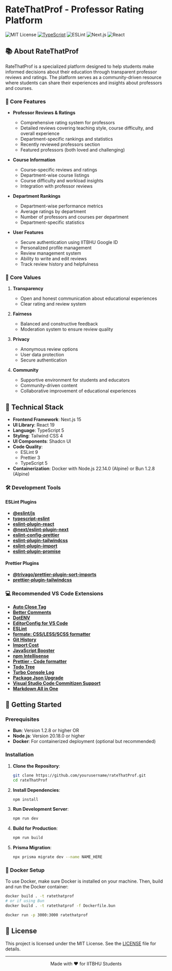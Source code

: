 # RateThatProf - Professor Rating Platform

![MIT License](https://img.shields.io/badge/license-MIT-blue) [![TypeScript](https://badgen.net/badge/icon/typescript?icon=typescript&label)](https://typescriptlang.org) ![ESLint](https://img.shields.io/badge/code%20style-eslint-brightgreen) ![Next.js](https://img.shields.io/badge/Next.js-15-black) ![React](https://img.shields.io/badge/React-19-blue)

## 📚 About RateThatProf

RateThatProf is a specialized platform designed to help students make informed decisions about their education through transparent professor reviews and ratings. The platform serves as a community-driven resource where students can share their experiences and insights about professors and courses.

### 🎯 Core Features

- **Professor Reviews & Ratings**
  - Comprehensive rating system for professors
  - Detailed reviews covering teaching style, course difficulty, and overall experience
  - Department-specific rankings and statistics
  - Recently reviewed professors section
  - Featured professors (both loved and challenging)

- **Course Information**
  - Course-specific reviews and ratings
  - Department-wise course listings
  - Course difficulty and workload insights
  - Integration with professor reviews

- **Department Rankings**
  - Department-wise performance metrics
  - Average ratings by department
  - Number of professors and courses per department
  - Department-specific statistics

- **User Features**
  - Secure authentication using IITBHU Google ID
  - Personalized profile management
  - Review management system
  - Ability to write and edit reviews
  - Track review history and helpfulness

### 💫 Core Values

1. **Transparency**
   - Open and honest communication about educational experiences
   - Clear rating and review system

2. **Fairness**
   - Balanced and constructive feedback
   - Moderation system to ensure review quality

3. **Privacy**
   - Anonymous review options
   - User data protection
   - Secure authentication

4. **Community**
   - Supportive environment for students and educators
   - Community-driven content
   - Collaborative improvement of educational experiences

## 🚀 Technical Stack

- **Frontend Framework**: Next.js 15
- **UI Library**: React 19
- **Language**: TypeScript 5
- **Styling**: Tailwind CSS 4
- **UI Components**: Shadcn UI
- **Code Quality**:
  - ESLint 9
  - Prettier 3
  - TypeScript 5
- **Containerization**: Docker with Node.js 22.14.0 (Alpine) or Bun 1.2.8 (Alpine)

### 🛠️ Development Tools

#### ESLint Plugins
- [**@eslint/js**](https://www.npmjs.com/package/@eslint/js)
- [**typescript-eslint**](https://github.com/typescript-eslint/typescript-eslint)
- [**eslint-plugin-react**](https://github.com/jsx-eslint/eslint-plugin-react)
- [**@next/eslint-plugin-next**](https://github.com/vercel/next.js)
- [**eslint-config-prettier**](eslint-config-prettier)
- [**eslint-plugin-tailwindcss**](https://github.com/francoismassart/eslint-plugin-tailwindcss)
- [**eslint-plugin-import**](https://github.com/import-js/eslint-plugin-import)
- [**eslint-plugin-promise**](https://github.com/eslint-community/eslint-plugin-promise)

#### Prettier Plugins
- [**@trivago/prettier-plugin-sort-imports**](https://github.com/trivago/prettier-plugin-sort-imports)
- [**prettier-plugin-tailwindcss**](https://github.com/tailwindlabs/prettier-plugin-tailwindcss)

### 💻 Recommended VS Code Extensions

- [**Auto Close Tag**](https://marketplace.visualstudio.com/items?itemName=formulahendry.auto-close-tag)
- [**Better Comments**](https://marketplace.visualstudio.com/items?itemName=aaron-bond.better-comments)
- [**DotENV**](https://marketplace.visualstudio.com/items?itemName=mikestead.dotenv)
- [**EditorConfig for VS Code**](https://marketplace.visualstudio.com/items?itemName=EditorConfig.EditorConfig)
- [**ESLint**](https://marketplace.visualstudio.com/items?itemName=dbaeumer.vscode-eslint)
- [**formate: CSS/LESS/SCSS formatter**](https://marketplace.visualstudio.com/items?itemName=MikeBovenlander.formate)
- [**Git History**](https://marketplace.visualstudio.com/items?itemName=donjayamanne.githistory)
- [**Import Cost**](https://marketplace.visualstudio.com/items?itemName=wix.vscode-import-cost)
- [**JavaScript Booster**](https://marketplace.visualstudio.com/items?itemName=sburg.vscode-javascript-booster)
- [**npm Intellisense**](https://marketplace.visualstudio.com/items?itemName=christian-kohler.npm-intellisense)
- [**Prettier - Code formatter**](https://marketplace.visualstudio.com/items?itemName=esbenp)
- [**Todo Tree**](https://marketplace.visualstudio.com/items?itemName=Gruntfuggly.todo-tree)
- [**Turbo Console Log**](https://marketplace.visualstudio.com/items?itemName=ChakrounAnas.turbo-console-log)
- [**Package Json Upgrade**](https://marketplace.visualstudio.com/items?itemName=codeandstuff.package-json-upgrade)
- [**Visual Studio Code Commitizen Support**](https://marketplace.visualstudio.com/items?itemName=KnisterPeter.vscode-commitizen)
- [**Markdown All in One**](https://marketplace.visualstudio.com/items?itemName=yzhang.markdown-all-in-one)

## 🏁 Getting Started

### Prerequisites

- **Bun**: Version 1.2.8 or higher OR
- **Node.js**: Version 20.18.0 or higher
- **Docker**: For containerized deployment (optional but recommended)

### Installation

1. **Clone the Repository**:
    ```bash
    git clone https://github.com/yourusername/rateThatProf.git
    cd rateThatProf
    ```

2. **Install Dependencies**:
    ```bash
    npm install
    ```

3. **Run Development Server**:
    ```bash
    npm run dev
    ```

4. **Build for Production**:
    ```bash
    npm run build
    ```

5. **Prisma Migration**:
    ```bash
    npx prisma migrate dev --name NAME_HERE
    ```

### 🐳 Docker Setup

To use Docker, make sure Docker is installed on your machine. Then, build and run the Docker container:

```bash
docker build . -t ratethatprof
# or if using Bun
docker build . -t ratethatprof -f Dockerfile.bun

docker run -p 3000:3000 ratethatprof
```

## 📄 License

This project is licensed under the MIT License. See the [LICENSE](LICENSE) file for details.

---

<p style="text-align: center;"> Made with ❤️ for IITBHU Students </p>
